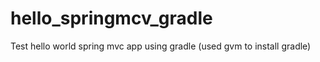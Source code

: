 

hello_springmcv_gradle
======================

Test hello world spring mvc app using gradle (used gvm to install gradle)
